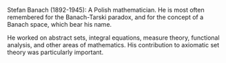 Stefan Banach (1892-1945): A Polish mathematician. He is most often
remembered for the Banach-Tarski paradox, and for the concept of a
Banach space, which bear his name.

He worked on abstract sets, integral equations, measure theory,
functional analysis, and other areas of mathematics. His contribution to
axiomatic set theory was particularly important.
